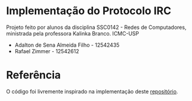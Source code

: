 # Implementação do Protocolo IRC
Projeto feito por alunos da disciplina SSC0142 - Redes de Computadores, ministrada pela professora Kalinka Branco. ICMC-USP

*  Adalton de Sena Almeida Filho - 12542435
*  Rafael Zimmer - 12542612


# Referência
O código foi livremente inspirado na implementação deste [repositório](https://github.com/vitor-san/irc-redes).
